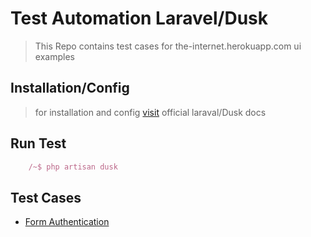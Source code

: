 
# Test Automation Laravel/Dusk

> This Repo contains test cases for the-internet.herokuapp.com ui examples

## Installation/Config

> for installation and config [visit](https://laravel.com/docs/8.x/dusk) official laraval/Dusk docs

## Run Test 
```js
    /~$ php artisan dusk
```

## Test Cases

* [Form Authentication](/tests/PHP/LaravelDusk/Login/)



